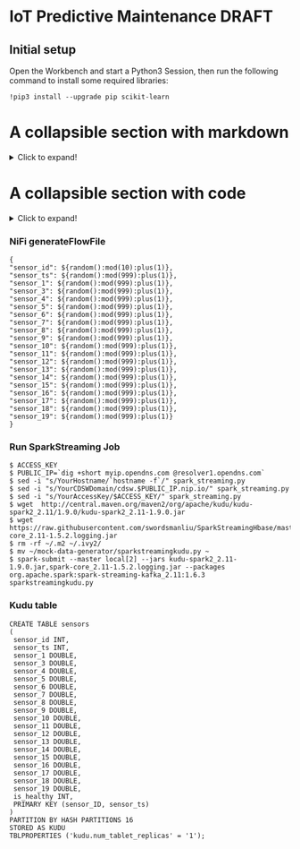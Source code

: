 # IoT Predictive Maintenance DRAFT

## Initial setup

Open the Workbench and start a Python3 Session, then run the following command to install some required libraries:
```
!pip3 install --upgrade pip scikit-learn
```

# A collapsible section with markdown
<details>
  <summary>Click to expand!</summary>
  
  ## Heading
  1. A numbered
  2. list
     * With some
     * Sub bullets
</details>

# A collapsible section with code
<details>
  <summary>Click to expand!</summary>
  
  ```javascript
    function whatIsLove() {
      console.log('Baby Don't hurt me. Don't hurt me');
      return 'No more';
    }
  ```
</details>


### NiFi generateFlowFile

```
{
"sensor_id": ${random():mod(10):plus(1)},
"sensor_ts": ${random():mod(999):plus(1)},
"sensor_1": ${random():mod(999):plus(1)},
"sensor_3": ${random():mod(999):plus(1)},
"sensor_4": ${random():mod(999):plus(1)},
"sensor_5": ${random():mod(999):plus(1)},
"sensor_6": ${random():mod(999):plus(1)},
"sensor_7": ${random():mod(999):plus(1)},
"sensor_8": ${random():mod(999):plus(1)},
"sensor_9": ${random():mod(999):plus(1)},
"sensor_10": ${random():mod(999):plus(1)},
"sensor_11": ${random():mod(999):plus(1)},
"sensor_12": ${random():mod(999):plus(1)},
"sensor_13": ${random():mod(999):plus(1)},
"sensor_14": ${random():mod(999):plus(1)},
"sensor_15": ${random():mod(999):plus(1)},
"sensor_16": ${random():mod(999):plus(1)},
"sensor_17": ${random():mod(999):plus(1)},
"sensor_18": ${random():mod(999):plus(1)},
"sensor_19": ${random():mod(999):plus(1)}
}
```

### Run SparkStreaming Job

```
$ ACCESS_KEY
$ PUBLIC_IP=`dig +short myip.opendns.com @resolver1.opendns.com`
$ sed -i "s/YourHostname/`hostname -f`/" spark_streaming.py
$ sed -i "s/YourCDSWDomain/cdsw.$PUBLIC_IP.nip.io/" spark_streaming.py
$ sed -i "s/YourAccessKey/$ACCESS_KEY/" spark_streaming.py
$ wget  http://central.maven.org/maven2/org/apache/kudu/kudu-spark2_2.11/1.9.0/kudu-spark2_2.11-1.9.0.jar
$ wget https://raw.githubusercontent.com/swordsmanliu/SparkStreamingHbase/master/lib/spark-core_2.11-1.5.2.logging.jar
$ rm -rf ~/.m2 ~/.ivy2/
$ mv ~/mock-data-generator/sparkstreamingkudu.py ~
$ spark-submit --master local[2] --jars kudu-spark2_2.11-1.9.0.jar,spark-core_2.11-1.5.2.logging.jar --packages org.apache.spark:spark-streaming-kafka_2.11:1.6.3 sparkstreamingkudu.py
```

### Kudu table

```
CREATE TABLE sensors
(
 sensor_id INT,
 sensor_ts INT, 
 sensor_1 DOUBLE,
 sensor_3 DOUBLE,
 sensor_4 DOUBLE,
 sensor_5 DOUBLE,
 sensor_6 DOUBLE,
 sensor_7 DOUBLE,
 sensor_8 DOUBLE,
 sensor_9 DOUBLE,
 sensor_10 DOUBLE,
 sensor_11 DOUBLE,
 sensor_12 DOUBLE,
 sensor_13 DOUBLE,
 sensor_14 DOUBLE,
 sensor_15 DOUBLE,
 sensor_16 DOUBLE,
 sensor_17 DOUBLE,
 sensor_18 DOUBLE,
 sensor_19 DOUBLE,
 is_healthy INT,
 PRIMARY KEY (sensor_ID, sensor_ts)
)
PARTITION BY HASH PARTITIONS 16
STORED AS KUDU
TBLPROPERTIES ('kudu.num_tablet_replicas' = '1');
```
